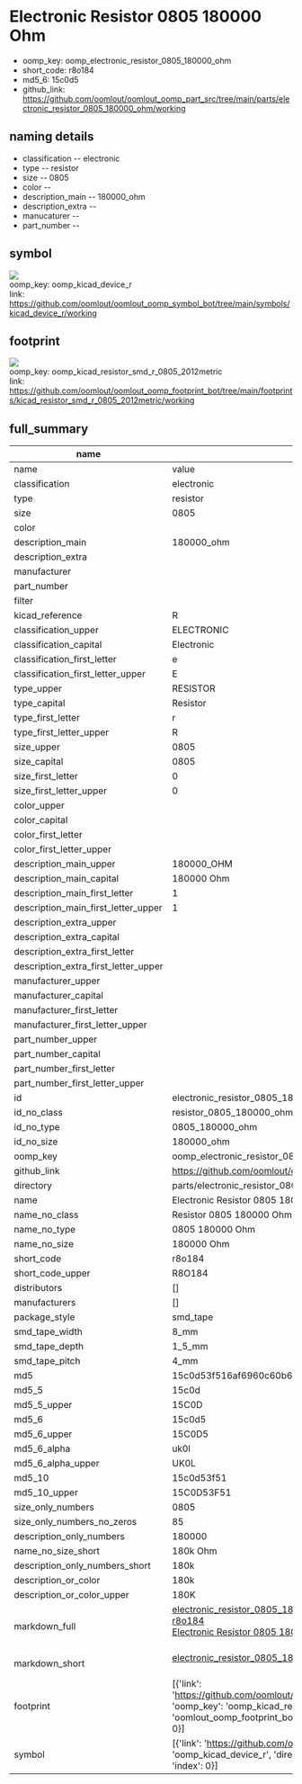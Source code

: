 # Electronic Resistor 0805 180000 Ohm

  
* oomp_key: oomp_electronic_resistor_0805_180000_ohm 
* short_code: r8o184
* md5_6: 15c0d5  
* github_link: https://github.com/oomlout/oomlout_oomp_part_src/tree/main/parts/electronic_resistor_0805_180000_ohm/working  
## naming details
* classification -- electronic
* type -- resistor
* size -- 0805
* color -- 
* description_main -- 180000_ohm
* description_extra -- 
* manucaturer -- 
* part_number -- 



## symbol

![](symbol/{index}}/working/working_600.png)  
oomp_key: oomp_kicad_device_r  
link: https://github.com/oomlout/oomlout_oomp_symbol_bot/tree/main/symbols/kicad_device_r/working  

## footprint

![](footprint/{index}/working/working_600.png)  
oomp_key: oomp_kicad_resistor_smd_r_0805_2012metric  
link: https://github.com/oomlout/oomlout_oomp_footprint_bot/tree/main/footprints/kicad_resistor_smd_r_0805_2012metric/working  

## full_summary
| name | value | 
| --- | --- | 
| name | value | 
| classification | electronic | 
| type | resistor | 
| size | 0805 | 
| color |  | 
| description_main | 180000_ohm | 
| description_extra |  | 
| manufacturer |  | 
| part_number |  | 
| filter |  | 
| kicad_reference | R | 
| classification_upper | ELECTRONIC | 
| classification_capital | Electronic | 
| classification_first_letter | e | 
| classification_first_letter_upper | E | 
| type_upper | RESISTOR | 
| type_capital | Resistor | 
| type_first_letter | r | 
| type_first_letter_upper | R | 
| size_upper | 0805 | 
| size_capital | 0805 | 
| size_first_letter | 0 | 
| size_first_letter_upper | 0 | 
| color_upper |  | 
| color_capital |  | 
| color_first_letter |  | 
| color_first_letter_upper |  | 
| description_main_upper | 180000_OHM | 
| description_main_capital | 180000 Ohm | 
| description_main_first_letter | 1 | 
| description_main_first_letter_upper | 1 | 
| description_extra_upper |  | 
| description_extra_capital |  | 
| description_extra_first_letter |  | 
| description_extra_first_letter_upper |  | 
| manufacturer_upper |  | 
| manufacturer_capital |  | 
| manufacturer_first_letter |  | 
| manufacturer_first_letter_upper |  | 
| part_number_upper |  | 
| part_number_capital |  | 
| part_number_first_letter |  | 
| part_number_first_letter_upper |  | 
| id | electronic_resistor_0805_180000_ohm | 
| id_no_class | resistor_0805_180000_ohm | 
| id_no_type | 0805_180000_ohm | 
| id_no_size | 180000_ohm | 
| oomp_key | oomp_electronic_resistor_0805_180000_ohm | 
| github_link | https://github.com/oomlout/oomlout_oomp_part_src/tree/main/parts/electronic_resistor_0805_180000_ohm/working | 
| directory | parts/electronic_resistor_0805_180000_ohm | 
| name | Electronic Resistor 0805 180000 Ohm | 
| name_no_class | Resistor 0805 180000 Ohm | 
| name_no_type | 0805 180000 Ohm | 
| name_no_size | 180000 Ohm | 
| short_code | r8o184 | 
| short_code_upper | R8O184 | 
| distributors | [] | 
| manufacturers | [] | 
| package_style | smd_tape | 
| smd_tape_width | 8_mm | 
| smd_tape_depth | 1_5_mm | 
| smd_tape_pitch | 4_mm | 
| md5 | 15c0d53f516af6960c60b6c39ed6e208 | 
| md5_5 | 15c0d | 
| md5_5_upper | 15C0D | 
| md5_6 | 15c0d5 | 
| md5_6_upper | 15C0D5 | 
| md5_6_alpha | uk0l | 
| md5_6_alpha_upper | UK0L | 
| md5_10 | 15c0d53f51 | 
| md5_10_upper | 15C0D53F51 | 
| size_only_numbers | 0805 | 
| size_only_numbers_no_zeros | 85 | 
| description_only_numbers | 180000 | 
| name_no_size_short | 180k Ohm | 
| description_only_numbers_short | 180k | 
| description_or_color | 180k | 
| description_or_color_upper | 180K | 
| markdown_full | [electronic_resistor_0805_180000_ohm](https://github.com/oomlout/oomlout_oomp_part_src/tree/main/parts/electronic_resistor_0805_180000_ohm/working)<br>[r8o184](https://github.com/oomlout/oomlout_oomp_part_src/tree/main/parts/electronic_resistor_0805_180000_ohm/working)<br>[Electronic Resistor 0805 180000 Ohm](https://github.com/oomlout/oomlout_oomp_part_src/tree/main/parts/electronic_resistor_0805_180000_ohm/working)<br><br> | 
| markdown_short | [electronic_resistor_0805_180000_ohm](https://github.com/oomlout/oomlout_oomp_part_src/tree/main/parts/electronic_resistor_0805_180000_ohm/working)<br><br> | 
| footprint | [{'link': 'https://github.com/oomlout/oomlout_oomp_footprint_bot/tree/main/foootprntss/kicad_resistor_smd_r_0805_2012metric', 'oomp_key': 'oomp_kicad_resistor_smd_r_0805_2012metric', 'directory': 'oomlout_oomp_footprint_bot/footprints/kicad_resistor_smd_r_0805_2012metric//working/working.kicad_mod', 'index': 0}] | 
| symbol | [{'link': 'https://github.com/oomlout/oomlout_oomp_symbol_bot/tree/main/symbols/kicad_device_r', 'oomp_key': 'oomp_kicad_device_r', 'directory': 'oomlout_oomp_symbol_bot/symbols/kicad_device_r//working/working.kicad_sym', 'index': 0}] | 
